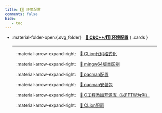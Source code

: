 ```yaml
---
title: 1️⃣ 环境配置
comments: false
hide:
   - toc
---
```


<div class="grid cards index-info" markdown>

-   :material-folder-open:{.svg_folder}&emsp;__[🍏 C&C++/1️⃣ 环境配置](./index.md)__
{ .cards }

	---

	&emsp;:material-arrow-expand-right:&emsp;[🧁 CLion代码格式化](./A.md)

	&emsp;:material-arrow-expand-right:&emsp;[🧁 mingw64版本区别](./AA.md)

	&emsp;:material-arrow-expand-right:&emsp;[🧁 pacman配置](./B.md)

	&emsp;:material-arrow-expand-right:&emsp;[🧁 pacman安装包](./C.md)

	&emsp;:material-arrow-expand-right:&emsp;[🧁 C工程添加开源库（以FFTW为例）](./D.md)

	&emsp;:material-arrow-expand-right:&emsp;[🧁 CLion配置](./EE.md)

</div>